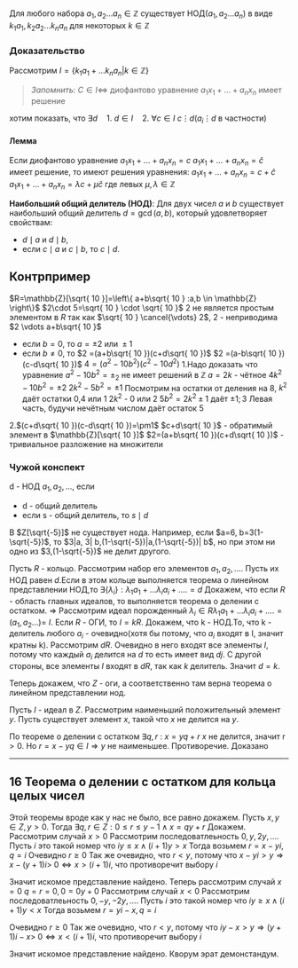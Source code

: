 Для любого набора $a_{1},a_{2}\dots a_{n} \in \mathbb{Z}$ существует НОД$(a_{1},a_{2}\dots a_{n})$ в виде $k_{1}a_{1},k_{2}a_{2}\dots k_{n}a_{n}$ для некоторых $k \in \mathbb{Z}$

### Доказательство 
Рассмотрим $I=\left\{ k_{1}a_{1}+\dots k_{n}a_{n} |k \in \mathbb{Z} \right\}$ 

>*Запомнить*: $C \in I \Leftrightarrow$ диофантово уравнение $a_{1}x_{1}+\dots+a_{n}x_{n}$ имеет решение

хотим показать, что $\exists d \quad 1. \ d \in I \quad 2. \ \forall c \in I \ c \vdots d (a_{i} \vdots d \text{ в частности})$ 

#### Лемма
Если диофантово уравнение 
$a_{1}x_{1}+\dots+a_{n}x_{n}=c$
$a_{1}x_{1}+\dots+a_{n}x_{n}=\hat{c}$
имеет решение, то имеют решения уравнения:
$a_{1}x_{1}+\dots+a_{n}x_{n}=c+\hat{c}$
$a_{1}x_{1}+\dots+a_{n}x_{n}=\lambda c+\mu \hat{c}$
где левых $\mu,\lambda \in \mathbb{Z}$


**Наибольший общий делитель (НОД)**: Для двух чисел $a$ и $b$ существует наибольший общий делитель $d = \gcd(a, b)$, который удовлетворяет свойствам:
- $d \mid a$ и $d \mid b$,
- если $c \mid a$ и $c \mid b$, то $c \mid d$.

## Контрпример
$R=\mathbb{Z}[\sqrt{ 10 }]=\left\{ a+b\sqrt{ 10 } :a,b \in \mathbb{Z} \right\}$
$2\cdot 5=\sqrt{ 10 } \cdot \sqrt{ 10 }$
$2$ не является простым элементом в $R$ так как $\sqrt{ 10 } \cancel{\vdots} 2$, $2$ - неприводима
$2 \vdots a+b\sqrt{ 10 }$
- если $b=0$, то $a= \pm 2 \text{ или } \pm 1$
- если $b\neq 0$, то $2 =(a+b\sqrt{ 10 })(c+d\sqrt{ 10 })$
  $2 =(a-b\sqrt{ 10 })(c-d\sqrt{ 10 })$
  $4 =(a^2-10b^2)(c^2-10d^2)$
1.Надо доказать что уравнение $a^2-10b^2=\pm_{2}$ не имеет решений в $\mathbb{Z}$
$a=2k$ - чётное
$4k^2-10b^2=\pm2$
$2k^2-5b^2=\pm1$
Посмотрим на остатки от деления на 8, $k^2$ даёт остатки 0,4 или 1
$2k^2$ - 0 или 2
$5b^2=2k^2 \pm1$ даёт $\pm1; 3$
Левая часть, будучи нечётным числом даёт остаток 5

2.$(c+d\sqrt{ 10 })(c-d\sqrt{ 10 })=\pm1$
$c+d\sqrt{ 10 }$ - обратимый элемент в $\mathbb{Z}[\sqrt{ 10 }]$
$2=(a+b\sqrt{ 10 })(c+d\sqrt{ 10 })$ - тривиальное разложение на множители


### Чужой конспект
d - НОД $a_{1}, a_{2}, \ldots$, если

- d - общий делитель
- если s - общий делитель, то $s \mid d$

В $Z[\sqrt{-5}]$ не существует нода. Например, если $a=6, b=3(1-\sqrt{-5})$, то $3|a, 3| b,(1-\sqrt{-5})|a,(1-\sqrt{-5})| b$, но при этом ни одно из $3,(1-\sqrt{-5})$ не делит другого.

Пусть $R$ - кольцо. Рассмотрим набор его элементов $a_{1}, a_{2}, \ldots$. Пусть их НОД равен $d$.Если в этом кольце выполняется теорема о линейном представлении НОД,то
$\exists\left\{\lambda_{i}\right\}: \lambda_{1} a_{1}+\ldots \lambda_{i} a_{i}+\ldots .=d$
Докажем, что если $R$ - область главных идеалов, то выполняется теорема о делении с остатком.
$\Rightarrow$
Рассмотрим идеал порожденный $\lambda_{i} \in R \lambda_{1} a_{1}+\ldots \lambda_{i} a_{i}+\ldots .=\left(a_{1}, a_{2} \ldots\right)=$ $I$. Если $R$ - ОГИ, то $I=k R$. Докажем, что k - НОД.То, что k - делитель любого $a_{i}$ - очевидно(хотя бы потому, что $a_{i}$ входят в I, значит кратны $\mathrm{k})$. Рассмотрим $d R$. Очевидно в него входят все элементы $I$, потому что каждый $a_{i}$ делится на $d$ то есть имеет вид $d j$. С другой стороны, все элементы $I$ входят в $d R$, так как $k$ делитель. Значит $d=k$.

Теперь докажем, что $Z$ - оги, а соответственно там верна теорема о линейном представлении нод.

Пусть $I$ - идеал в $Z$. Рассмотрим наименьший положительный элемент $y$. Пусть существует элемент $x$, такой что $x$ не делится на $y$.

По теореме о делении с остатком $\exists q, r$ :
$x=y q+r$
$x$ не делится, значит $\mathrm{r}>0$. Но $r=x-y q \in I \Rightarrow y$ не наименьшее. Противоречие. Доказано

---
## 16 Теорема о делении с остатком для кольца целых чисел

Этой теоремы вроде как у нас не было, все равно докажем.
Пусть $x, y \in Z, y>0$. Тогда $\exists q, r \in Z: 0 \leq r \leq y-1 \wedge x=q y+r$
Докажем.
Рассмотрим случай $x>0$
Рассмотрим последоватлеьность $0, y, 2 y, \ldots$.
Пусть $i$ это такой номер что $i y \leq x \wedge(i+1) y>x$
Тогда возьмем $r=x-y i, q=i$
Очевидно $r \geq 0$
Так же очевидно, что $r<y$, потому что $x-y i>y \Rightarrow x-(y+1) i>$ $0 \Longleftrightarrow x>(i+1) i$, что противоречит выбору $i$

Значит искомое представление найдено.
Теперь рассмотрим случай $x=0$
$q=r=0,0=0 y+0$
Рассмотрим случай $x<0$
Рассмотрим последоватлеьность $0,-y,-2 y, \ldots$.
Пусть $i$ это такой номер что $i y \geq x \wedge(i+1) y<x$
Тогда возьмем $r=y i-x, q=i$

Очевидно $r \geq 0$
Так же очевидно, что $r<y$, потому что $i y-x>y \Rightarrow(y+1) i-x>$ $0 \Longleftrightarrow x<(i+1) i$, что противоречит выбору $i$

Значит искомое представление найдено.
Кворум эрат демонстандум.